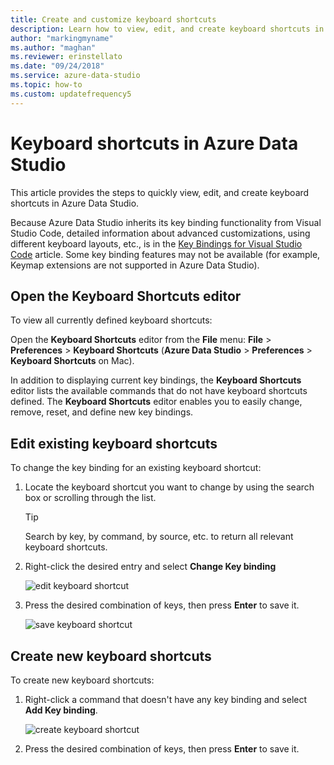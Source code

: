 ```yaml
---
title: Create and customize keyboard shortcuts
description: Learn how to view, edit, and create keyboard shortcuts in Azure Data Studio, using a capability based on the one in Visual Studio Code.
author: "markingmyname"
ms.author: "maghan"
ms.reviewer: erinstellato
ms.date: "09/24/2018"
ms.service: azure-data-studio
ms.topic: how-to
ms.custom: updatefrequency5
---
```


# Keyboard shortcuts in Azure Data Studio

This article provides the steps to quickly view, edit, and create keyboard shortcuts in Azure Data Studio.

Because Azure Data Studio inherits its key binding functionality from Visual Studio Code, detailed information about advanced customizations, using different keyboard layouts, etc., is in the [Key Bindings for Visual Studio Code](https://code.visualstudio.com/docs/getstarted/keybindings) article. Some key binding features may not be available (for example, Keymap extensions are not supported in Azure Data Studio).

## Open the Keyboard Shortcuts editor

To view all currently defined keyboard shortcuts:

Open the **Keyboard Shortcuts** editor from the **File** menu: **File** > **Preferences** > **Keyboard Shortcuts** (**Azure Data Studio** > **Preferences** > **Keyboard Shortcuts** on Mac).

In addition to displaying current key bindings, the **Keyboard Shortcuts** editor lists the available commands that do not have keyboard shortcuts defined. The **Keyboard Shortcuts** editor enables you to easily change, remove, reset, and define new key bindings.  

## Edit existing keyboard shortcuts

To change the key binding for an existing keyboard shortcut:

1. Locate the keyboard shortcut you want to change by using the search box or scrolling through the list.
   > [!TIP]
   > Search by key, by command, by source, etc. to return all relevant keyboard shortcuts.

2. Right-click the desired entry and select **Change Key binding**

   ![edit keyboard shortcut](media/keyboard-shortcuts/change-keybinding.png)

3. Press the desired combination of keys, then press **Enter** to save it. 

   ![save keyboard shortcut](media/keyboard-shortcuts/save-keybinding.png)

## Create new keyboard shortcuts

To create new keyboard shortcuts:

1. Right-click a command that doesn't have any key binding and select **Add Key binding**.

   ![create keyboard shortcut](media/keyboard-shortcuts/add-keybinding.png)

2. Press the desired combination of keys, then press **Enter** to save it.
